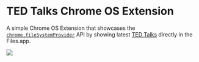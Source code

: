 # TED Talks Chrome OS Extension

A simple Chrome OS Extension that showcases the [`chrome.fileSystemProvider`](https://developer.chrome.com/extensions/fileSystemProvider) API by showing latest [TED Talks](https://www.ted.com/talks) directly in the Files.app.

<img src="https://raw.githubusercontent.com/beaufortfrancois/ted-talks-chrome-extension/master/screenshot.png">
